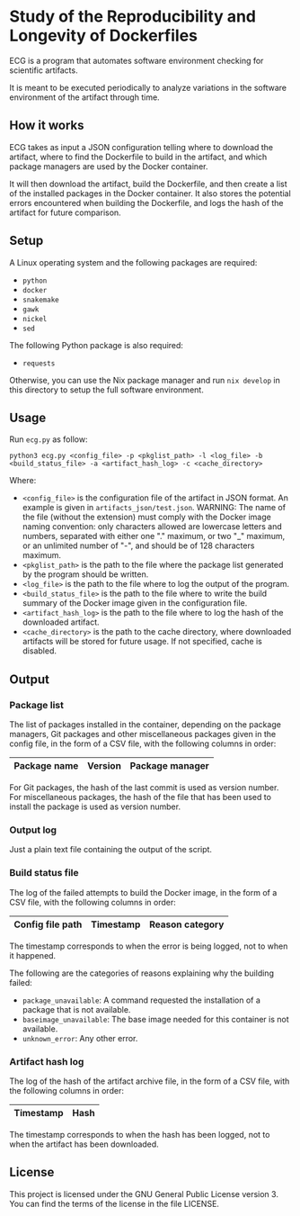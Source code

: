# Study of the Reproducibility and Longevity of Dockerfiles

ECG is a program that automates software environment checking for scientific artifacts.

It is meant to be executed periodically to analyze variations in the software environment of the artifact through time.

## How it works

ECG takes as input a JSON configuration telling where to download the artifact, where to find the Dockerfile to build in the artifact, and which package managers are used by the Docker container.

It will then download the artifact, build the Dockerfile, and then create a list of the installed packages in the Docker container. It also stores the potential errors encountered when building the Dockerfile, and logs the hash of the artifact for future comparison.

## Setup

A Linux operating system and the following packages are required:
- `python`
- `docker`
- `snakemake`
- `gawk`
- `nickel`
- `sed`

The following Python package is also required:
- `requests`

Otherwise, you can use the Nix package manager and run `nix develop` in this directory to setup the full software environment.

## Usage

Run `ecg.py` as follow:

```
python3 ecg.py <config_file> -p <pkglist_path> -l <log_file> -b <build_status_file> -a <artifact_hash_log> -c <cache_directory>
```

Where:
- `<config_file>` is the configuration file of the artifact in JSON format. An example is given in `artifacts_json/test.json`. WARNING: The name of the file (without the extension) must comply with the Docker image naming convention: only characters allowed are lowercase letters and numbers, separated with either one "." maximum, or two "_" maximum, or an unlimited number of "-", and should be of 128 characters maximum.
- `<pkglist_path>` is the path to the file where the package list generated by the program should be written.
- `<log_file>` is the path to the file where to log the output of the program.
- `<build_status_file>` is the path to the file where to write the build summary of the Docker image given in the configuration file.
- `<artifact_hash_log>` is the path to the file where to log the hash of the downloaded artifact.
- `<cache_directory>` is the path to the cache directory, where downloaded artifacts will be stored for future usage. If not specified, cache is disabled.

## Output

### Package list

The list of packages installed in the container, depending on the package managers, Git packages and other miscellaneous packages given in the config file, in the form of a CSV file, with the following columns in order:

| Package name | Version | Package manager |
|--------------|---------|-----------------|

For Git packages, the hash of the last commit is used as version number. For miscellaneous packages, the hash of the file that has been used to install the package is used as version number.

### Output log

Just a plain text file containing the output of the script.

### Build status file

The log of the failed attempts to build the Docker image, in the form of a CSV file, with the following columns in order:

| Config file path | Timestamp | Reason category |
|------------------|-----------|-----------------|

The timestamp corresponds to when the error is being logged, not to when it happened.

The following are the categories of reasons explaining why the building failed:
- `package_unavailable`: A command requested the installation of a package that is not available.
- `baseimage_unavailable`: The base image needed for this container is not available.
- `unknown_error`: Any other error.

### Artifact hash log

The log of the hash of the artifact archive file, in the form of a CSV file, with the following columns in order:

| Timestamp | Hash |
|-----------|------|

The timestamp corresponds to when the hash has been logged, not to when the artifact has been downloaded.

## License

This project is licensed under the GNU General Public License version 3. You can find the terms of the license in the file LICENSE.